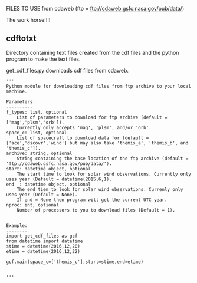 FILES TO USE from cdaweb (ftp = ftp://cdaweb.gsfc.nasa.gov/pub/data/)

The work horse!!!!

cdftotxt
--------
Directory containing text files created from the cdf files and the python program to make the text files.

get_cdf_files.py downloads cdf files from cdaweb.


    '''
    Python module for downloading cdf files from ftp archive to your local machine.
    
    Parameters:
    ----------
    f_types: list, optional
        List of parameters to download for ftp archive (default = ['mag','plsm','orb']).
        Currently only accepts 'mag', 'plsm', and/or 'orb'.
    space_c: list, optional 
        List of spacecraft to download data for (default = ['ace','dscovr','wind'] but may also take 'themis_a', 'themis_b', and 'themis_c']). 
    archive: string, optional
        String containing the base location of the ftp archive (default = 'ftp://cdaweb.gsfc.nasa.gov/pub/data/').
    start: datetime object, optional
        The start time to look for solar wind observations. Currently only uses year (Default = datetime(2015,6,1).
    end  : datetime object, optional
        The end tiem to look for solar wind observations. Currenly only uses year (Default = None).
        If end = None then program will get the current UTC year.
    nproc: int, optional
        Number of processors to you to download files (Default = 1).


    Example:
    --------
    import get_cdf_files as gcf
    from datetime import datetime
    stime = datetime(2016,12,20)
    etime = datetime(2016,12,22)

    gcf.main(space_c=['themis_c'],start=stime,end=etime)
   

    '''



